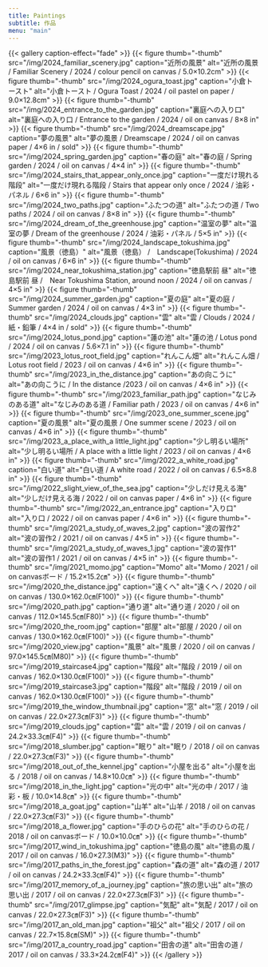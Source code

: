 ```yaml
---
title: Paintings
subtitle: 作品
menu: "main"
---
```




{{< gallery caption-effect="fade" >}}
  {{< figure thumb="-thumb" src="/img/2024_familiar_scenery.jpg" caption="近所の風景" alt="近所の風景 / Familiar Scenery / 2024 / colour pencil on canvas / 5.0×10.2cm" >}}
  {{< figure thumb="-thumb" src="/img/2024_ogura_toast.jpg" caption="小倉トースト" alt="小倉トースト / Ogura Toast / 2024 / oil pastel on paper / 9.0×12.8cm" >}}
  {{< figure thumb="-thumb" src="/img/2024_entrance_to_the_garden.jpg" caption="裏庭への入り口" alt="裏庭への入り口 / Entrance to the garden / 2024 / oil on canvas / 8×8 in" >}}
  {{< figure thumb="-thumb" src="/img/2024_dreamscape.jpg" caption="夢の風景" alt="夢の風景 / Dreamscape / 2024 / oil on canvas paper / 4×6 in / sold" >}}
  {{< figure thumb="-thumb" src="/img/2024_spring_garden.jpg" caption="春の庭" alt="春の庭 / Spring garden / 2024 / oil on canvas / 4×4 in" >}}
  {{< figure thumb="-thumb" src="/img/2024_stairs_that_appear_only_once.jpg" caption="一度だけ現れる階段" alt="一度だけ現れる階段 / Stairs that appear only once / 2024 / 油彩・パネル / 6×6 in" >}}
  {{< figure thumb="-thumb" src="/img/2024_two_paths.jpg" caption="ふたつの道" alt="ふたつの道 / Two paths / 2024 / oil on canvas / 8×8 in" >}}
  {{< figure thumb="-thumb" src="/img/2024_dream_of_the_greenhouse.jpg" caption="温室の夢" alt="温室の夢 / Dream of the greenhouse / 2024 / 油彩・パネル / 5×5 in" >}}
  {{< figure thumb="-thumb" src="/img/2024_landscape_tokushima.jpg" caption="風景（徳島）" alt="風景（徳島） /　Landscape(Tokushima) / 2024 / oil on canvas / 6×6 in" >}}
  {{< figure thumb="-thumb" src="/img/2024_near_tokushima_station.jpg" caption="徳島駅前 昼" alt="徳島駅前 昼 /　Near Tokushima Station, around noon / 2024 / oil on canvas / 4×5 in" >}}
  {{< figure thumb="-thumb" src="/img/2024_summer_garden.jpg" caption="夏の庭" alt="夏の庭 / Summer garden / 2024 / oil on canvas / 4×3 in" >}}
  {{< figure thumb="-thumb" src="/img/2024_clouds.jpg" caption="雲" alt="雲 / Clouds / 2024 / 紙・鉛筆 / 4×4 in / sold" >}}
  {{< figure thumb="-thumb" src="/img/2024_lotus_pond.jpg" caption="蓮の池" alt="蓮の池 / Lotus pond / 2024 / oil on canvas / 5.6×7.1 in" >}}
  {{< figure thumb="-thumb" src="/img/2023_lotus_root_field.jpg" caption="れんこん畑" alt="れんこん畑 / Lotus root field / 2023 / oil on canvas / 4×6 in" >}}
  {{< figure thumb="-thumb" src="/img/2023_in_the_distance.jpg" caption="あの向こうに" alt="あの向こうに / In the distance /2023 / oil on canvas / 4×6 in" >}}
  {{< figure thumb="-thumb" src="/img/2023_familiar_path.jpg" caption="なじみのある道" alt="なじみのある道 / Familiar path / 2023 / oil on canvas / 4×6 in" >}}
  {{< figure thumb="-thumb" src="/img/2023_one_summer_scene.jpg" caption="夏の風景" alt="夏の風景 / One summer scene / 2023 / oil on canvas / 4×6 in" >}}
  {{< figure thumb="-thumb" src="/img/2023_a_place_with_a little_light.jpg" caption="少し明るい場所" alt="少し明るい場所 / A place with a little light / 2023 / oil on canvas / 4×6 in" >}}
  {{< figure thumb="-thumb" src="/img/2022_a_white_road.jpg" caption="白い道" alt="白い道 / A white road / 2022 / oil on canvas / 6.5×8.8 in" >}}
  {{< figure thumb="-thumb" src="/img/2022_slight_view_of_the_sea.jpg" caption="少しだけ見える海" alt="少しだけ見える海 / 2022 / oil on canvas paper / 4×6 in" >}}
  {{< figure thumb="-thumb" src="/img/2022_an_entrance.jpg" caption="入り口" alt="入り口 / 2022 / oil on canvas paper / 4×6 in" >}}
  {{< figure thumb="-thumb" src="/img/2021_a_study_of_waves_2.jpg" caption="波の習作2" alt="波の習作2 / 2021 / oil on canvas / 4×5 in" >}}
  {{< figure thumb="-thumb" src="/img/2021_a_study_of_waves_1.jpg" caption="波の習作1" alt="波の習作1 / 2021 / oil on canvas / 4×5 in" >}}
  {{< figure thumb="-thumb" src="/img/2021_momo.jpg" caption="Momo" alt="Momo / 2021 / oil on canvasボード / 15.2×15.2㎝" >}}
  {{< figure thumb="-thumb" src="/img/2020_the_distance.jpg" caption="遠くへ" alt="遠くへ / 2020 / oil on canvas / 130.0×162.0㎝(F100)" >}}
  {{< figure thumb="-thumb" src="/img/2020_path.jpg" caption="通り道" alt="通り道 /  2020 / oil on canvas / 112.0×145.5㎝(F80)" >}}
  {{< figure thumb="-thumb" src="/img/2020_the_room.jpg" caption="部屋" alt="部屋 / 2020 / oil on canvas / 130.0×162.0㎝(F100)" >}}
  {{< figure thumb="-thumb" src="/img/2020_view.jpg" caption="風景" alt="風景 / 2020 / oil on canvas / 97.0×145.5㎝(M80)" >}}
  {{< figure thumb="-thumb" src="/img/2019_staircase4.jpg" caption="階段" alt="階段 / 2019 / oil on canvas / 162.0×130.0㎝(F100)" >}}
  {{< figure thumb="-thumb" src="/img/2019_staircase3.jpg" caption="階段" alt="階段 / 2019 / oil on canvas / 162.0×130.0㎝(F100)" >}}
  {{< figure thumb="-thumb" src="/img/2019_the_window_thumbnail.jpg" caption="窓" alt="窓 / 2019 / oil on canvas / 22.0×27.3㎝(F3)" >}}
  {{< figure thumb="-thumb" src="/img/2019_clouds.jpg" caption="雲" alt="雲 / 2019 / oil on canvas / 24.2×33.3㎝(F4)" >}}
  {{< figure thumb="-thumb" src="/img/2018_slumber.jpg" caption="眠り" alt="眠り / 2018 / oil on canvas / 22.0×27.3㎝(F3)" >}}
  {{< figure thumb="-thumb" src="/img/2018_out_of_the_kennel.jpg" caption="小屋を出る" alt="小屋を出る / 2018 / oil on canvas / 14.8×10.0㎝" >}}
  {{< figure thumb="-thumb" src="/img/2018_in_the_light.jpg" caption="光の中" alt="光の中 / 2017 / 油彩・板 / 10.0×14.8㎝" >}}
  {{< figure thumb="-thumb" src="/img/2018_a_goat.jpg" caption="山羊" alt="山羊 / 2018 / oil on canvas / 22.0×27.3㎝(F3)" >}}
  {{< figure thumb="-thumb" src="/img/2018_a_flower.jpg" caption="手のひらの花" alt="手のひらの花 / 2018 / oil on canvasボード / 10.0×10.0㎝" >}}
  {{< figure thumb="-thumb" src="/img/2017_wind_in_tokushima.jpg" caption="徳島の風" alt="徳島の風 / 2017 / oil on canvas / 16.0×27.3(M3)" >}}
  {{< figure thumb="-thumb" src="/img/2017_paths_in_the_forest.jpg" caption="森の道" alt="森の道 / 2017 / oil on canvas / 24.2×33.3㎝(F4)" >}}
  {{< figure thumb="-thumb" src="/img/2017_memory_of_a_journey.jpg" caption="旅の思い出" alt="旅の思い出 / 2017 / oil on canvas / 22.0×27.3㎝(F3)" >}}
  {{< figure thumb="-thumb" src="/img/2017_glimpse.jpg" caption="気配" alt="気配 / 2017 / oil on canvas / 22.0×27.3㎝(F3)" >}}
  {{< figure thumb="-thumb" src="/img/2017_an_old_man.jpg" caption="祖父" alt="祖父 / 2017 / oil on canvas / 22.7×15.8㎝(SM)" >}}
  {{< figure thumb="-thumb" src="/img/2017_a_country_road.jpg" caption="田舎の道" alt="田舎の道 / 2017 / oil on canvas / 33.3×24.2㎝(F4)" >}}
{{< /gallery >}}

